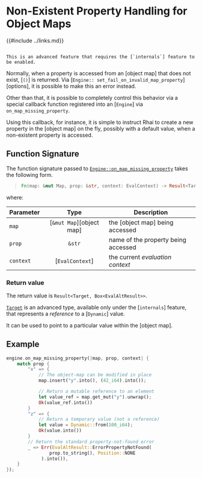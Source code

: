 Non-Existent Property Handling for Object Maps
==============================================

{{#include ../links.md}}

[`Engine::on_map_missing_property`]: https://docs.rs/rhai/{{version}}/rhai/struct.Engine.html#method.on_map_missing_property
[`Target`]: https://docs.rs/rhai/latest/rhai/enum.Target.html


~~~admonish warning.small "Requires `internals`"

This is an advanced feature that requires the [`internals`] feature to be enabled.
~~~

Normally, when a property is accessed from an [object map] that does not exist, [`()`] is returned.
Via [`Engine:: set_fail_on_invalid_map_property`][options], it is possible to make this an error
instead.

Other than that, it is possible to completely control this behavior via a special callback function
registered into an [`Engine`] via `on_map_missing_property`.

Using this callback, for instance, it is simple to instruct Rhai to create a new property in the
[object map] on the fly, possibly with a default value, when a non-existent property is accessed.


Function Signature
------------------

The function signature passed to [`Engine::on_map_missing_property`] takes the following form.

> ```rust
> Fn(map: &mut Map, prop: &str, context: EvalContext) -> Result<Target, Box<EvalAltResult>>
> ```

where:

| Parameter |           Type           | Description                         |
| --------- | :----------------------: | ----------------------------------- |
| `map`     | [`&mut Map`][object map] | the [object map] being accessed     |
| `prop`    |          `&str`          | name of the property being accessed |
| `context` |     [`EvalContext`]      | the current _evaluation context_    |

### Return value

The return value is `Result<Target, Box<EvalAltResult>>`.

[`Target`] is an advanced type, available only under the [`internals`] feature, that represents a
_reference_ to a [`Dynamic`] value.

It can be used to point to a particular value within the [object map].


Example
-------

```rust
engine.on_map_missing_property(|map, prop, context| {
    match prop {
        "x" => {
            // The object-map can be modified in place
            map.insert("y".into(), (42_i64).into());

            // Return a mutable reference to an element
            let value_ref = map.get_mut("y").unwrap();
            Ok(value_ref.into())
        }
        "z" => {
            // Return a temporary value (not a reference)
            let value = Dynamic::from(100_i64);
            Ok(value.into())
        }
        // Return the standard property-not-found error
        _ => Err(EvalAltResult::ErrorPropertyNotFound(
                prop.to_string(), Position::NONE
             ).into()),
    }
});
```
